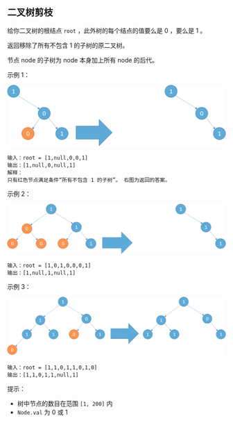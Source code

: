 ## 二叉树剪枝

给你二叉树的根结点 `root` ，此外树的每个结点的值要么是 0 ，要么是 1 。

返回移除了所有不包含 1 的子树的原二叉树。

节点 node 的子树为 node 本身加上所有 node 的后代。


示例 1：

![](../images/814.binary-tree-pruning.png)
```
输入：root = [1,null,0,0,1]
输出：[1,null,0,null,1]
解释：
只有红色节点满足条件“所有不包含 1 的子树”。 右图为返回的答案。
```

示例 2：

![](../images/814.binary-tree-pruning_1.png)
```
输入：root = [1,0,1,0,0,0,1]
输出：[1,null,1,null,1]
```

示例 3：

![](../images/814.binary-tree-pruning_2.png)
```
输入：root = [1,1,0,1,1,0,1,0]
输出：[1,1,0,1,1,null,1]
```

提示：

* 树中节点的数目在范围 `[1, 200]` 内
* `Node.val` 为 0 或 1